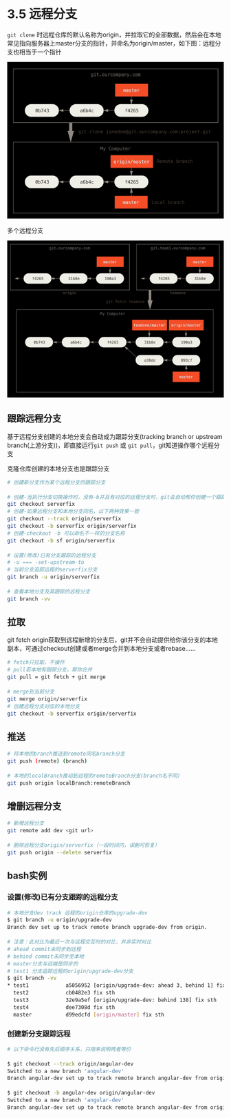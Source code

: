 # 3.5 远程分支

`git clone` 时远程仓库的默认名称为origin，并拉取它的全部数据，然后会在本地常见指向服务器上master分支的指针，并命名为origin/master，如下图：远程分支也相当于一个指针

![](./images/2018-10-11-14-28-17.png)

多个远程分支

![](./images/2018-10-11-14-30-09.png)

## 跟踪远程分支

基于远程分支创建的本地分支会自动成为跟踪分支(tracking branch or upstream branch(上游分支))，即直接运行`git push` 或 `git pull`，git知道操作哪个远程分支

克隆仓库创建的本地分支也是跟踪分支

```bash
# 创建新分支作为某个远程分支的跟踪分支

# 创建-当执行分支切换操作时，没有-b并且有对应的远程分支时，git会自动帮你创建一个跟踪分支
git checkout serverfix
# 创建-如果远程分支和本地分支同名，以下两种效果一致
git checkout --track origin/serverfix
git checkout -b serverfix origin/serverfix
# 创建-checkout -b 可以命名不一样的分支名称
git checkout -b sf origin/serverfix

# 设置(修改)已有分支跟踪的远程分支
# -u === -set-upstream-to
# 当前分支追踪远程的serverfix分支
git branch -u origin/serverfix

# 查看本地分支及其跟踪的远程分支
git branch -vv
```

## 拉取

git fetch origin获取到远程新增的分支后，git并不会自动提供给你该分支的本地副本，可通过checkout创建或者merge合并到本地分支或者rebase……

```bash
# fetch只拉取，不操作
# pull若本地有跟踪分支，帮你合并
git pull = git fetch + git merge

# merge到当前分支
git merge origin/serverfix
# 创建远程分支对应的本地分支
git checkout -b serverfix origin/serverfix
```

## 推送

```bash
# 将本地的branch推送到remote同名branch分支
git push (remote) (branch)

# 本地的localBranch推动到远程的remoteBranch分支(branch名不同)
git push origin localBranch:remoteBranch
```

## 增删远程分支

```bash
# 新增远程分支
git remote add dev <git url>

# 删除远程分支origin/serverfix（一段时间内，误删可恢复）
git push origin --delete serverfix
```

## bash实例

### 设置(修改)已有分支跟踪的远程分支

```bash
# 本地分支dev track 远程的origin仓库的upgrade-dev
$ git branch -u origin/upgrade-dev
Branch dev set up to track remote branch upgrade-dev from origin.

# 注意：此对比为最近一次与远程交互时的对比，并非实时对比
# ahead commit未同步到远程
# behind commit未同步至本地
# master分支与远端是同步的
# test1 分支追踪远程的origin/upgrade-dev分支
$ git branch -vv
* test1            a5056952 [origin/upgrade-dev: ahead 3, behind 1] fix sth
  test2            cb0482e3 fix sth
  test3            32e9a5ef [origin/upgrade-dev: behind 138] fix sth
  test4            dee7308d fix sth
  master           d99edcfd [origin/master] fix sth

```

### 创建新分支跟踪远程
```bash
# 以下命令行没有先后顺序关系，只用来说明两者等价

$ git checkout --track origin/angular-dev
Switched to a new branch 'angular-dev'
Branch angular-dev set up to track remote branch angular-dev from origin.

$ git checkout -b angular-dev origin/angular-dev
Switched to a new branch 'angular-dev'
Branch angular-dev set up to track remote branch angular-dev from origin.
```
